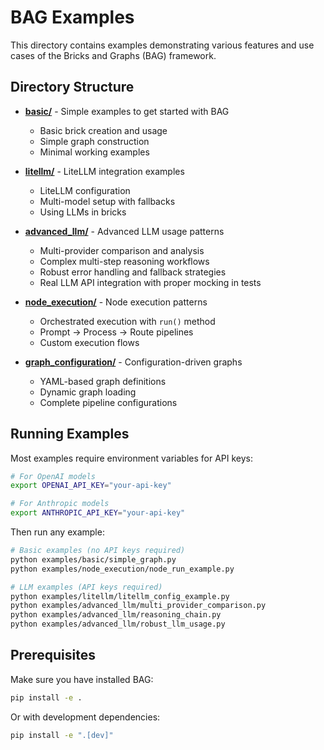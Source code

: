 # BAG Examples

This directory contains examples demonstrating various features and use cases of the Bricks and Graphs (BAG) framework.

## Directory Structure

- **[basic/](basic/)** - Simple examples to get started with BAG
  - Basic brick creation and usage
  - Simple graph construction
  - Minimal working examples

- **[litellm/](litellm/)** - LiteLLM integration examples
  - LiteLLM configuration
  - Multi-model setup with fallbacks
  - Using LLMs in bricks

- **[advanced_llm/](advanced_llm/)** - Advanced LLM usage patterns
  - Multi-provider comparison and analysis
  - Complex multi-step reasoning workflows
  - Robust error handling and fallback strategies
  - Real LLM API integration with proper mocking in tests

- **[node_execution/](node_execution/)** - Node execution patterns
  - Orchestrated execution with `run()` method
  - Prompt → Process → Route pipelines
  - Custom execution flows

- **[graph_configuration/](graph_configuration/)** - Configuration-driven graphs
  - YAML-based graph definitions
  - Dynamic graph loading
  - Complete pipeline configurations

## Running Examples

Most examples require environment variables for API keys:

```bash
# For OpenAI models
export OPENAI_API_KEY="your-api-key"

# For Anthropic models
export ANTHROPIC_API_KEY="your-api-key"
```

Then run any example:

```bash
# Basic examples (no API keys required)
python examples/basic/simple_graph.py
python examples/node_execution/node_run_example.py

# LLM examples (API keys required)
python examples/litellm/litellm_config_example.py
python examples/advanced_llm/multi_provider_comparison.py
python examples/advanced_llm/reasoning_chain.py
python examples/advanced_llm/robust_llm_usage.py
```

## Prerequisites

Make sure you have installed BAG:

```bash
pip install -e .
```

Or with development dependencies:

```bash
pip install -e ".[dev]"
```
